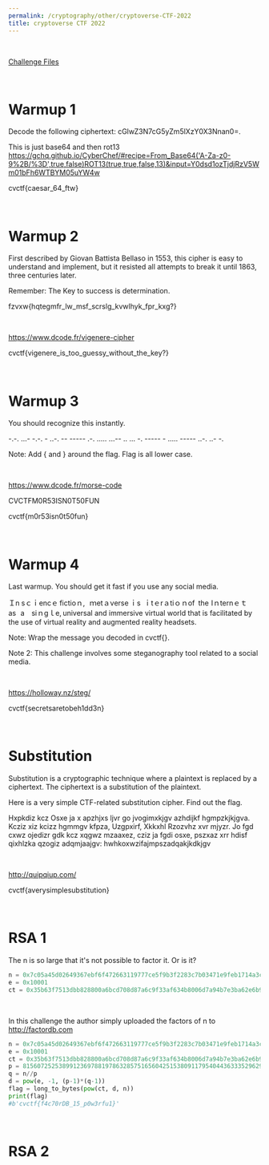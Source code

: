 ```yaml
---
permalink: /cryptography/other/cryptoverse-CTF-2022
title: cryptoverse CTF 2022
---
```


<br>

[Challenge Files](https://github.com/Connor-McCartney/CTF_Files/tree/main/2022/cryptoversectf)

<br>

# Warmup 1

Decode the following ciphertext: cGlwZ3N7cG5yZm5lXzY0X3Nnan0=.

This is just base64 and then rot13 <br>
<https://gchq.github.io/CyberChef/#recipe=From_Base64('A-Za-z0-9%2B/%3D',true,false)ROT13(true,true,false,13)&input=Y0dsd1ozTjdjRzV5Wm01bFh6WTBYM05uYW4w>

cvctf{caesar_64_ftw}

<br>

# Warmup 2

First described by Giovan Battista Bellaso in 1553, this cipher is easy to understand and implement, but it resisted all attempts to break it until 1863, three centuries later.

Remember: The Key to success is determination.

fzvxw{hqtegmfr_lw_msf_scrslg_kvwlhyk_fpr_kxg?}

<br>

<https://www.dcode.fr/vigenere-cipher>

cvctf{vigenere_is_too_guessy_without_the_key?}

<br>

# Warmup 3

You should recognize this instantly.

-.-. ...- -.-. - ..-. -- ----- .-. ..... ...-- .. ... -. ----- - ..... ----- ..-. ..- -.

Note: Add { and } around the flag. Flag is all lower case.

<br>

<https://www.dcode.fr/morse-code>

CVCTFM0R53ISN0T50FUN

cvctf{m0r53isn0t50fun}

<br>

# Warmup 4

Last warmup. You should get it fast if you use any social media.

Ｉn sｃｉencｅ fіctіοｎ, ｍetａνerse ｉs ｉtｅrａtiｏｎоf the Iｎternｅｔ as a sⅰｎgｌe, universal and immersive virtual world that is facilitated by the use of virtual reality and augmented reality headsets.

Note: Wrap the message you decoded in cvctf{}.

Note 2: This challenge involves some steganography tool related to a social media.

<br>

https://holloway.nz/steg/

cvctf{secretsaretobeh1dd3n}

<br>

# Substitution

Substitution is a cryptographic technique where a plaintext is replaced by a ciphertext. The ciphertext is a substitution of the plaintext.

Here is a very simple CTF-related substitution cipher. Find out the flag.

Hxpkdiz kcz Osxe ja x apzhjxs ljvr go jvogimxkjgv azhdijkf hgmpzkjkjgva. Kcziz xiz kcizz hgmmgv kfpza, Uzgpxirf, Xkkxhl Rzozvhz xvr mjyzr.
Jo fgd cxwz ojedizr gdk kcz xqgwz mzaaxez, cziz ja fgdi osxe, pszxaz xrr hdisf qixhlzka qzogiz adqmjaajgv: hwhkoxwzifajmpszadqakjkdkjgv

<br>

<http://quipqiup.com/>

cvctf{averysimplesubstitution}

<br>

# RSA 1

The n is so large that it's not possible to factor it. Or is it?

```py
n = 0x7c05a45d02649367ebf6f472663119777ce5f9b3f2283c7b03471e9feb1714a3ce9fa31460eebd9cd5aca7620ecdb52693a736e2fcc83d7909130c6038813fd16ef50c5ca6f491b4a8571289e6ef710536c4615604f8e7aeea606d4b5f59d7adbec935df23dc2bbc2adebbee07c05beb7fa68065805d8c8f0e86b5c3f654e651
e = 0x10001
ct = 0x35b63f7513dbb828800a6bcd708d87a6c9f33af634b8006d7a94b7e3ba62e6b9a1732a58dc35a8df9f7554e1168bfe3de1cb64792332fc8e5c9d5db1e49e86deb650ee0313aae53b227c75e40779a150ddb521f3c80f139e26b2a8880f0869f755965346cd28b7ddb132cf8d8dcc31c6b1befc83e21d8c452bcce8b9207ab76e
```

<br>

In this challenge the author simply uploaded the factors of n to <http://factordb.com>

```py
n = 0x7c05a45d02649367ebf6f472663119777ce5f9b3f2283c7b03471e9feb1714a3ce9fa31460eebd9cd5aca7620ecdb52693a736e2fcc83d7909130c6038813fd16ef50c5ca6f491b4a8571289e6ef710536c4615604f8e7aeea606d4b5f59d7adbec935df23dc2bbc2adebbee07c05beb7fa68065805d8c8f0e86b5c3f654e651
e = 0x10001
ct = 0x35b63f7513dbb828800a6bcd708d87a6c9f33af634b8006d7a94b7e3ba62e6b9a1732a58dc35a8df9f7554e1168bfe3de1cb64792332fc8e5c9d5db1e49e86deb650ee0313aae53b227c75e40779a150ddb521f3c80f139e26b2a8880f0869f755965346cd28b7ddb132cf8d8dcc31c6b1befc83e21d8c452bcce8b9207ab76e
p = 8156072525389912369788197863285751656042515380911795404436333529629416084362735262281722179416240983448945672233749861517470671156357917601583268804973543
q = n//p
d = pow(e, -1, (p-1)*(q-1))
flag = long_to_bytes(pow(ct, d, n))
print(flag)
#b'cvctf{f4c70rDB_15_p0w3rfu1}'
```

<br>

# RSA 2
